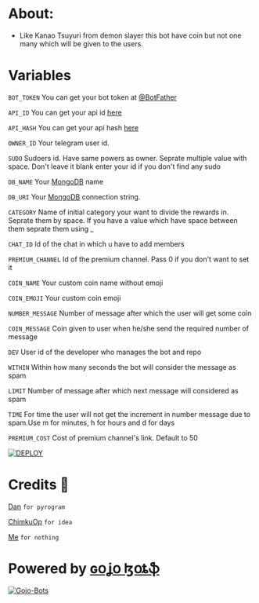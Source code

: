 # About:
* Like Kanao Tsuyuri from demon slayer this bot have coin but not one many which will be given to the users.



# Variables
`BOT_TOKEN` You can get your bot token at [@BotFather](https://t.me/BotFather)

`API_ID` You can get your api id [here](my.telegram.org)

`API_HASH` You can get your api hash [here](my.telegram.org)

`OWNER_ID` Your telegram user id.

`SUDO` Sudoers id. Have same powers as owner. Seprate multiple value with space. Don't leave it blank enter your id if you don't find any sudo

`DB_NAME` Your [MongoDB](https://www.mongodb.com/) name

`DB_URI` Your [MongoDB](https://www.mongodb.com/) connection string.

`CATEGORY` Name of initial category your want to divide the rewards in. Seprate them by space. If you have a value which have space between them seprate them using _

`CHAT_ID` Id of the chat in which u have to add members

`PREMIUM_CHANNEL` Id of the premium channel. Pass 0 if you don't want to set it

`COIN_NAME` Your custom coin name without emoji

`COIN_EMOJI` Your custom coin emoji

`NUMBER_MESSAGE` Number of message after which the user will get some coin

`COIN_MESSAGE` Coin given to user when he/she send the required number of message

`DEV` User id of the developer who manages the bot and repo

`WITHIN` Within how many seconds the bot will consider the message as spam

`LIMIT` Number of message after which next message will considered as spam

`TIME` For time the user will not get the increment in number message due to spam.Use m for minutes, h for hours and d for days

`PREMIUM_COST` Cost of premium channel's link. Default to 50

[![DEPLOY](https://www.herokucdn.com/deploy/button.svg)](https://heroku.com/deploy?template=https://github.com/Gojo-Bots/Kanao_Tsuyuri/tree/main)

# Credits 💫
[Dan](https://github.com/delivrance) `for pyrogram`

[ChimkuOp](https://github.com/ChimkuOp) `for idea`

[Me](https://github.com/iamgojoof6eyes) `for nothing`


# Powered by [ɢօʝօ ɮօȶֆ](https://github.com/Gojo-Bots)
[![Gojo-Bots](https://avatarfiles.alphacoders.com/339/339922.jpg)](https://github.com/Gojo-Bots)

